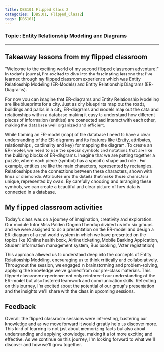```yaml
---
Title: DBS101 Flipped Class 2
categories: [DBS101, Flipped_Class2]
tags: [DBS101]
---
```


### Topic : 	Entity Relationship Modeling and Diagrams

----

## Takeaway lessons from my flipped classroom

   "Welcome to the exciting world of my second flipped classroom adventure!" In today's journal, I'm excited to dive into the fascinating lessons that I've learned through my flipped classroom experience which was Entity Relationship Modeling (ER-Models) and  Entity Relationship Diagrams (ER-Diagrams).

   For now you can imagine that ER-diagrams and Entity Relationship Modeling are like blueprints for a city. Just as city blueprints map out the roads, buildings and parks in a city, ER-diagrams and models map out the data and relationships within a database making it easy to understand  how different pieces of information (entities) are connected and interact with each other, making the database well organized and efficient.

   While framing an ER-model (map) of the database I need to have a clear understanding of the ER-diagrams and its features like (Entity, attributes, relationships , cardinality and key) for mapping the diagram. To create an ER-model, we need to use the special symbols and notations that are like the building blocks of ER-diagrams. Imagine that we are putting together a puzzle, where each piece (symbol) has a specific shape and role . For example, entities are like the main characters, represented by rectangles. Relationships are the connections between these characters, shown with lines or diamonds. Attributes are the details that make these characters unique, represented by ovals. By carefully choosing and arranging these symbols, we can create a beautiful and clear picture of how data is connected in a database.

## My flipped classroom activities 
   
   Today's class was on a journey of  imagination, creativity and exploration. Our module tutor  Miss Palden Ongmo Lhendup divided us into six groups and we were assigned to do a presentation on the ER-model and design a ER-diagram of a real world system in which we have presented on the topics like (Online health book,  Airline ticketing, Mobile Banking Application, Student information management system, Bus booking, Voter registration)

   This  approach allowed us to understand deep into the concepts of Entity Relationship Modeling, encouraging us to think critically and collaboratively. Throughout the session, we engaged in brainstorming and problem-solving, applying the knowledge we've gained from our pre-class materials. This flipped classroom experience not only reinforced our understanding of the ER-model but also fostered teamwork and communication skills. Reflecting on this journey, I'm excited about the potential of our group's presentation and the insights we'll share with the class in upcoming sessions. 

## Feedback
   
   Overall, the flipped classroom sessions were interesting, bustering our knowledge and as we move forward it would greatly help us discover more.  This kind of learning is not just about memorizing facts but also about understanding and applying knowledge, making it a lot more exciting and effective. As we continue on this journey, I'm looking forward to what we'll discover and how we'll grow together.





